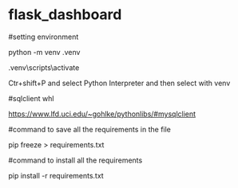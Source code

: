 # flask_dashboard

#setting environment

python -m venv .venv

.venv\scripts\activate

Ctr+shift+P and select Python Interpreter and then select with venv



#sqlclient whl

https://www.lfd.uci.edu/~gohlke/pythonlibs/#mysqlclient



#command to save all the requirements in the file

pip freeze > requirements.txt

#command to install all the requirements

pip install -r requirements.txt
